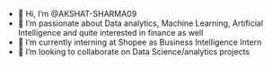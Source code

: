 - 👋 Hi, I’m @AKSHAT-SHARMA09
- 👀 I’m passionate about Data analytics, Machine Learning, Artificial Intelligence and quite interested in finance as well
- 🌱 I’m currently interning at Shopee as Business Intelligence Intern
- 💞️ I’m looking to collaborate on Data Science/analytics projects 

<!---
AKSHAT-SHARMA09/AKSHAT-SHARMA09 is a ✨ special ✨ repository because its `README.md` (this file) appears on your GitHub profile.
You can click the Preview link to take a look at your changes.
--->
